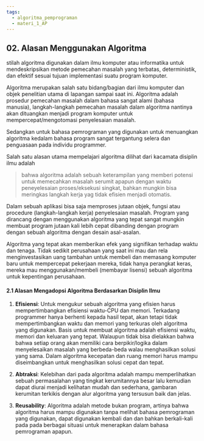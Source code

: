 ```yaml
---
tags:
  - algoritma_pemprograman
  - materi_1_AP
---
```

## 02. Alasan Menggunakan Algoritma

stilah algoritma digunakan dalam ilmu komputer atau informatika untuk mendeskripsikan metode pemecahan masalah yang terbatas, deterministik, dan efektif sesuai tujuan implementasi suatu program komputer. 

Algoritma merupakan salah satu bidang/bagian dari ilmu komputer dan objek penelitian utama di lapangan sampai saat ini. Algoritma adalah prosedur pemecahan masalah dalam bahasa sangat alami (bahasa manusia), langkah-langkah pemecahan masalah dalam algoritma nantinya akan dituangkan menjadi program komputer untuk mempercepat/mengotomasi penyelesaian masalah.

Sedangkan untuk bahasa pemrograman yang digunakan untuk menuangkan algoritma kedalam bahasa program sangat tergantung selera dan penguasaan pada individu programmer.

Salah satu alasan utama mempelajari algoritma dilihat dari kacamata disiplin ilmu adalah 

> bahwa algoritma adalah sebuah keterampilan yang memberi potensi untuk memecahkan masalah serumit apapun dengan waktu peneyelesaian proses/eksekusi singkat, bahkan mungkin bisa meringkas langkah kerja yag tidak efisien menjadi otomatis.

Dalam sebuah aplikasi bisa saja memproses jutaan objek, fungsi atau procedure (langkah-langkah kerja) penyelesaian masalah. Program yang dirancang dengan menggunakan algoritma yang tepat sangat mungkin membuat program jutaan kali lebih cepat dibanding dengan program dengan sebuah algoritma dengan desain asal-asalan. 

Algoritma yang tepat akan memberikan efek yang signifikan terhadap waktu dan tenaga. Tidak sedikit perusahaan yang saat ini mau dan rela menginvestasikan uang tambahan untuk membeli dan memasang komputer baru untuk mempercepat pekerjaan mereka, tidak hanya perangkat keras, mereka mau menggunakan/membeli (membayar lisensi) sebuah algoritma untuk kepentingan perusahaan.


#### 2.1 Alasan Mengadopsi Algoritma Berdasarkan Disiplin Ilmu

1. **Efisiensi**: Untuk mengukur sebuah algoritma yang efisien harus mempertimbangkan efisiensi waktu-CPU dan memori. Terkadang programmer hanya berhenti kepada hasil tepat, akan tetapi tidak mempertimbangkan waktu dan memori yang terkuras oleh algoritma yang digunakan. Basis untuk membuat algoritma adalah efisiensi waktu, memori dan keluaran yang tepat. Walaupun tidak bisa dielakkan bahwa bahwa setiap orang akan memiliki cara berpikir/logika dalam menyelesaikan masalah yang berbeda-beda walau menghasilkan solusi yang sama. Dalam algoritma kecepatan dan ruang memori harus mampu diseimbangkan untuk menghasilkan solusi cepat dan tepat.

2. ﻿﻿﻿**Abtraksi**: Kelebihan dari pada algoritma adalah mampu memperlihatkan sebuah permasalahan yang tingkat kerumitannya besar lalu kemudian dapat diurai menjadi kelihatan mudah dan sederhana, gambaran kerumitan terkikis dengan alur algoritma yang tersusun baik dan jelas.

3. ﻿﻿﻿**Reusability**: Algoritma adalah metode bukan program, artinya bahwa algoritma harus mampu digunakan tanpa melihat bahasa pemrograman yang digunakan, dapat digunakan kembali dan dan bahkan berkali-kali pada pada berbagai situasi untuk menerapkan dalam bahasa pemrograman apapun.
